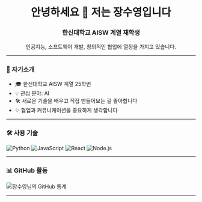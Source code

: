 <h1 align="center">안녕하세요 👋 저는 장수영입니다</h1>
<h3 align="center">한신대학교 AISW 계열 재학생</h3>

<p align="center">
  인공지능, 소프트웨어 개발, 창의적인 협업에 열정을 가지고 있습니다.
</p>

---

### 🧠 자기소개
- 🎓 한신대학교 AISW 계열 25학번   
- 💡 관심 분야: AI  
- 🛠️ 새로운 기술을 배우고 직접 만들어보는 걸 좋아합니다  
- ✨ 협업과 커뮤니케이션을 중요하게 생각합니다  

---

### 🛠️ 사용 기술
![Python](https://img.shields.io/badge/Python-3776AB?style=flat&logo=python&logoColor=white)
![JavaScript](https://img.shields.io/badge/JavaScript-F7DF1E?style=flat&logo=javascript&logoColor=black)
![React](https://img.shields.io/badge/React-61DAFB?style=flat&logo=react&logoColor=black)
![Node.js](https://img.shields.io/badge/Node.js-339933?style=flat&logo=node.js&logoColor=white)

---

### 📊 GitHub 활동
![장수영님의 GitHub 통계](https://github-readme-stats.vercel.app/api?username=your-github-id&show_icons=true&theme=tokyonight)

---
</p>







